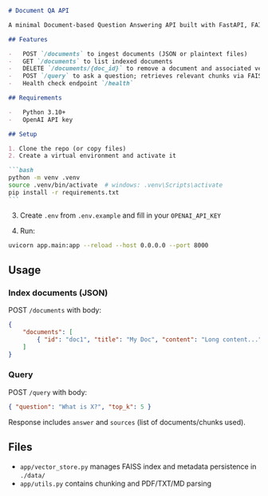 ````markdown
# Document QA API

A minimal Document-based Question Answering API built with FastAPI, FAISS, and OpenAI.

## Features

-   POST `/documents` to ingest documents (JSON or plaintext files)
-   GET `/documents` to list indexed documents
-   DELETE `/documents/{doc_id}` to remove a document and associated vectors
-   POST `/query` to ask a question; retrieves relevant chunks via FAISS and asks an LLM to answer
-   Health check endpoint `/health`

## Requirements

-   Python 3.10+
-   OpenAI API key

## Setup

1. Clone the repo (or copy files)
2. Create a virtual environment and activate it

```bash
python -m venv .venv
source .venv/bin/activate  # windows: .venv\Scripts\activate
pip install -r requirements.txt
```
````

3. Create `.env` from `.env.example` and fill in your `OPENAI_API_KEY`

4. Run:

```bash
uvicorn app.main:app --reload --host 0.0.0.0 --port 8000
```

## Usage

### Index documents (JSON)

POST `/documents` with body:

```json
{
	"documents": [
		{ "id": "doc1", "title": "My Doc", "content": "Long content..." }
	]
}
```

### Query

POST `/query` with body:

```json
{ "question": "What is X?", "top_k": 5 }
```

Response includes `answer` and `sources` (list of documents/chunks used).

## Files

-   `app/vector_store.py` manages FAISS index and metadata persistence in `./data/`
-   `app/utils.py` contains chunking and PDF/TXT/MD parsing

```

```
